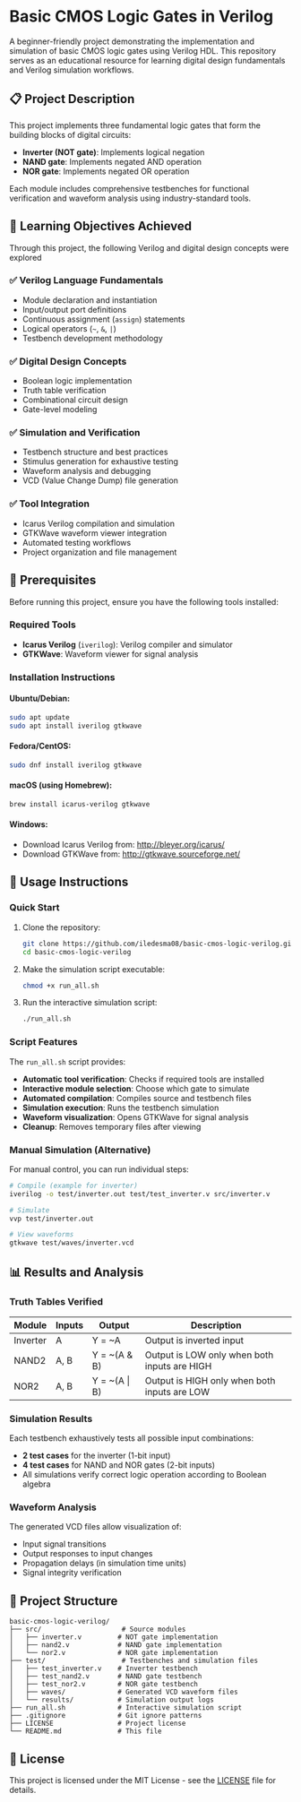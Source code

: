 # Basic CMOS Logic Gates in Verilog

A beginner-friendly project demonstrating the implementation and simulation of basic CMOS logic gates using Verilog HDL. This repository serves as an educational resource for learning digital design fundamentals and Verilog simulation workflows.

## 📋 Project Description

This project implements three fundamental logic gates that form the building blocks of digital circuits:
- **Inverter (NOT gate)**: Implements logical negation
- **NAND gate**: Implements negated AND operation
- **NOR gate**: Implements negated OR operation

Each module includes comprehensive testbenches for functional verification and waveform analysis using industry-standard tools.

## 🎯 Learning Objectives Achieved

Through this project, the following Verilog and digital design concepts were explored

### ✅ Verilog Language Fundamentals
- Module declaration and instantiation
- Input/output port definitions
- Continuous assignment (`assign`) statements
- Logical operators (`~`, `&`, `|`)
- Testbench development methodology

### ✅ Digital Design Concepts
- Boolean logic implementation
- Truth table verification
- Combinational circuit design
- Gate-level modeling

### ✅ Simulation and Verification
- Testbench structure and best practices
- Stimulus generation for exhaustive testing
- Waveform analysis and debugging
- VCD (Value Change Dump) file generation

### ✅ Tool Integration
- Icarus Verilog compilation and simulation
- GTKWave waveform viewer integration
- Automated testing workflows
- Project organization and file management

## 🔧 Prerequisites

Before running this project, ensure you have the following tools installed:

### Required Tools
- **Icarus Verilog** (`iverilog`): Verilog compiler and simulator
- **GTKWave**: Waveform viewer for signal analysis

### Installation Instructions

#### Ubuntu/Debian:
```bash
sudo apt update
sudo apt install iverilog gtkwave
```

#### Fedora/CentOS:
```bash
sudo dnf install iverilog gtkwave
```

#### macOS (using Homebrew):
```bash
brew install icarus-verilog gtkwave
```

#### Windows:
- Download Icarus Verilog from: http://bleyer.org/icarus/
- Download GTKWave from: http://gtkwave.sourceforge.net/

## 🚀 Usage Instructions

### Quick Start
1. Clone the repository:
   ```bash
   git clone https://github.com/iledesma08/basic-cmos-logic-verilog.git
   cd basic-cmos-logic-verilog
   ```

2. Make the simulation script executable:
   ```bash
   chmod +x run_all.sh
   ```

3. Run the interactive simulation script:
   ```bash
   ./run_all.sh
   ```

### Script Features
The `run_all.sh` script provides:
- **Automatic tool verification**: Checks if required tools are installed
- **Interactive module selection**: Choose which gate to simulate
- **Automated compilation**: Compiles source and testbench files
- **Simulation execution**: Runs the testbench simulation
- **Waveform visualization**: Opens GTKWave for signal analysis
- **Cleanup**: Removes temporary files after viewing

### Manual Simulation (Alternative)
For manual control, you can run individual steps:

```bash
# Compile (example for inverter)
iverilog -o test/inverter.out test/test_inverter.v src/inverter.v

# Simulate
vvp test/inverter.out

# View waveforms
gtkwave test/waves/inverter.vcd
```

## 📊 Results and Analysis

### Truth Tables Verified

| Module | Inputs | Output | Description |
|--------|--------|---------|-------------|
| Inverter | A | Y = ~A | Output is inverted input |
| NAND2 | A, B | Y = ~(A & B) | Output is LOW only when both inputs are HIGH |
| NOR2 | A, B | Y = ~(A \| B) | Output is HIGH only when both inputs are LOW |

### Simulation Results
Each testbench exhaustively tests all possible input combinations:
- **2 test cases** for the inverter (1-bit input)
- **4 test cases** for NAND and NOR gates (2-bit inputs)
- All simulations verify correct logic operation according to Boolean algebra

### Waveform Analysis
The generated VCD files allow visualization of:
- Input signal transitions
- Output responses to input changes
- Propagation delays (in simulation time units)
- Signal integrity verification

## 📁 Project Structure

```
basic-cmos-logic-verilog/
├── src/                    # Source modules
│   ├── inverter.v         # NOT gate implementation
│   ├── nand2.v            # NAND gate implementation
│   └── nor2.v             # NOR gate implementation
├── test/                   # Testbenches and simulation files
│   ├── test_inverter.v    # Inverter testbench
│   ├── test_nand2.v       # NAND gate testbench
│   ├── test_nor2.v        # NOR gate testbench
│   ├── waves/             # Generated VCD waveform files
│   └── results/           # Simulation output logs
├── run_all.sh             # Interactive simulation script
├── .gitignore             # Git ignore patterns
├── LICENSE                # Project license
└── README.md              # This file
```

## 📄 License

This project is licensed under the MIT License - see the [LICENSE](LICENSE) file for details.
